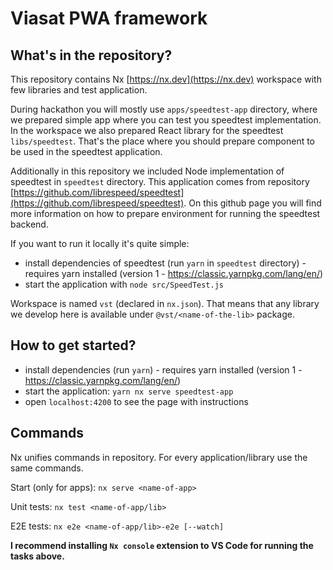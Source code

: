# Viasat PWA framework

## What's in the repository?

This repository contains Nx [https://nx.dev](https://nx.dev) workspace with few libraries and test application.

During hackathon you will mostly use `apps/speedtest-app` directory, where we prepared simple app where you can test you speedtest implementation. In the workspace we also prepared React library for the speedtest `libs/speedtest`. That's the place where you should prepare component to be used in the speedtest application.

Additionally in this repository we included Node implementation of speedtest in `speedtest` directory. This application comes from repository [https://github.com/librespeed/speedtest](https://github.com/librespeed/speedtest). On this github page you will find more information on how to prepare environment for running the speedtest backend.

If you want to run it locally it's quite simple:

- install dependencies of speedtest (run `yarn` in `speedtest` directory) - requires yarn installed (version 1 - https://classic.yarnpkg.com/lang/en/)
- start the application with `node src/SpeedTest.js`

Workspace is named `vst` (declared in `nx.json`). That means that any library we develop here is available under `@vst/<name-of-the-lib>` package.

## How to get started?

- install dependencies (run `yarn`) - requires yarn installed (version 1 - https://classic.yarnpkg.com/lang/en/)
- start the application: `yarn nx serve speedtest-app`
- open `localhost:4200` to see the page with instructions

## Commands

Nx unifies commands in repository. For every application/library use the same commands.

Start (only for apps): `nx serve <name-of-app>`

Unit tests: `nx test <name-of-app/lib>`

E2E tests: `nx e2e <name-of-app/lib>-e2e [--watch]`

**I recommend installing `Nx console` extension to VS Code for running the tasks above.**
